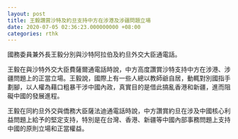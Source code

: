 ```yaml
---
layout: post
title: 王毅讚賞沙特及約旦支持中方在涉港及涉疆問題立場
date: 2020-07-05 02:36:23.000000000 +08:00
categories: rthk
---
```


國務委員兼外長王毅分別與沙特阿拉伯及約旦外交大臣通電話。

王毅在與沙特外交大臣費薩爾通電話時說，中方高度讚賞沙特支持中方在涉港、涉疆問題上的正當立場。王毅說，國際上有一些人總以教師爺自居，動輒對別國指手劃腳，以人權為藉口粗暴干涉中國內政，真實目的是借此搞亂香港和新疆，進而阻礙中國的發展進程。

王毅在同約旦外交與僑務大臣薩法迪通電話時說，中方讚賞約旦在涉及中國核心利益問題上給予的堅定支持，特別是在台灣、香港、新疆等中國內部事務問題上支持中國的原則立場和正當權益。
